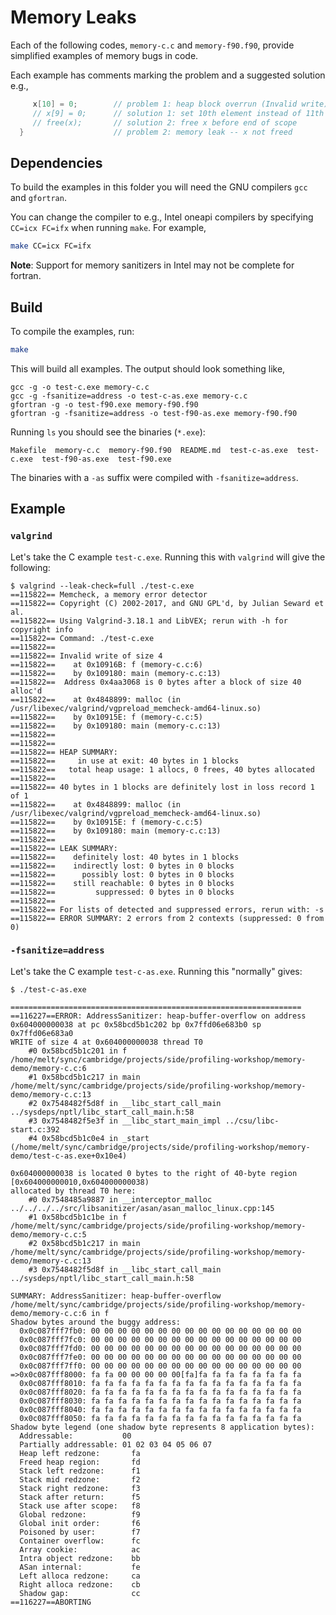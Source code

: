 # Memory Leaks

Each of the following codes, `memory-c.c` and `memory-f90.f90`, provide simplified examples of memory bugs in code.

Each example has comments marking the problem and a suggested solution e.g.,

```c
     x[10] = 0;        // problem 1: heap block overrun (Invalid write)
     // x[9] = 0;      // solution 1: set 10th element instead of 11th
     // free(x);       // solution 2: free x before end of scope
  }                    // problem 2: memory leak -- x not freed
```

## Dependencies

To build the examples in this folder you will need the GNU compilers `gcc` and `gfortran`.

You can change the compiler to e.g., Intel oneapi compilers by specifying `CC=icx FC=ifx` when running `make`. For example,

```bash
make CC=icx FC=ifx
```

**Note**: Support for memory sanitizers in Intel may not be complete for fortran.

## Build

To compile the examples, run:

```bash
make
```

This will build all examples. The output should look something like,

```
gcc -g -o test-c.exe memory-c.c
gcc -g -fsanitize=address -o test-c-as.exe memory-c.c
gfortran -g -o test-f90.exe memory-f90.f90
gfortran -g -fsanitize=address -o test-f90-as.exe memory-f90.f90
```

Running `ls` you should see the binaries (`*.exe`):

```
Makefile  memory-c.c  memory-f90.f90  README.md  test-c-as.exe  test-c.exe  test-f90-as.exe  test-f90.exe
```

The binaries with a `-as` suffix were compiled with `-fsanitize=address`.

## Example

### `valgrind`

Let's take the C example `test-c.exe`. Running this with `valgrind` will give the following:

```
$ valgrind --leak-check=full ./test-c.exe
==115822== Memcheck, a memory error detector
==115822== Copyright (C) 2002-2017, and GNU GPL'd, by Julian Seward et al.
==115822== Using Valgrind-3.18.1 and LibVEX; rerun with -h for copyright info
==115822== Command: ./test-c.exe
==115822== 
==115822== Invalid write of size 4
==115822==    at 0x10916B: f (memory-c.c:6)
==115822==    by 0x109180: main (memory-c.c:13)
==115822==  Address 0x4aa3068 is 0 bytes after a block of size 40 alloc'd
==115822==    at 0x4848899: malloc (in /usr/libexec/valgrind/vgpreload_memcheck-amd64-linux.so)
==115822==    by 0x10915E: f (memory-c.c:5)
==115822==    by 0x109180: main (memory-c.c:13)
==115822== 
==115822== 
==115822== HEAP SUMMARY:
==115822==     in use at exit: 40 bytes in 1 blocks
==115822==   total heap usage: 1 allocs, 0 frees, 40 bytes allocated
==115822== 
==115822== 40 bytes in 1 blocks are definitely lost in loss record 1 of 1
==115822==    at 0x4848899: malloc (in /usr/libexec/valgrind/vgpreload_memcheck-amd64-linux.so)
==115822==    by 0x10915E: f (memory-c.c:5)
==115822==    by 0x109180: main (memory-c.c:13)
==115822== 
==115822== LEAK SUMMARY:
==115822==    definitely lost: 40 bytes in 1 blocks
==115822==    indirectly lost: 0 bytes in 0 blocks
==115822==      possibly lost: 0 bytes in 0 blocks
==115822==    still reachable: 0 bytes in 0 blocks
==115822==         suppressed: 0 bytes in 0 blocks
==115822== 
==115822== For lists of detected and suppressed errors, rerun with: -s
==115822== ERROR SUMMARY: 2 errors from 2 contexts (suppressed: 0 from 0)
```

### `-fsanitize=address`

Let's take the C example `test-c-as.exe`. Running this "normally" gives:

```
$ ./test-c-as.exe

=================================================================
==116227==ERROR: AddressSanitizer: heap-buffer-overflow on address 0x604000000038 at pc 0x58bcd5b1c202 bp 0x7ffd06e683b0 sp 0x7ffd06e683a0
WRITE of size 4 at 0x604000000038 thread T0
    #0 0x58bcd5b1c201 in f /home/melt/sync/cambridge/projects/side/profiling-workshop/memory-demo/memory-c.c:6
    #1 0x58bcd5b1c217 in main /home/melt/sync/cambridge/projects/side/profiling-workshop/memory-demo/memory-c.c:13
    #2 0x7548482f5d8f in __libc_start_call_main ../sysdeps/nptl/libc_start_call_main.h:58
    #3 0x7548482f5e3f in __libc_start_main_impl ../csu/libc-start.c:392
    #4 0x58bcd5b1c0e4 in _start (/home/melt/sync/cambridge/projects/side/profiling-workshop/memory-demo/test-c-as.exe+0x10e4)

0x604000000038 is located 0 bytes to the right of 40-byte region [0x604000000010,0x604000000038)
allocated by thread T0 here:
    #0 0x7548485a9887 in __interceptor_malloc ../../../../src/libsanitizer/asan/asan_malloc_linux.cpp:145
    #1 0x58bcd5b1c1be in f /home/melt/sync/cambridge/projects/side/profiling-workshop/memory-demo/memory-c.c:5
    #2 0x58bcd5b1c217 in main /home/melt/sync/cambridge/projects/side/profiling-workshop/memory-demo/memory-c.c:13
    #3 0x7548482f5d8f in __libc_start_call_main ../sysdeps/nptl/libc_start_call_main.h:58

SUMMARY: AddressSanitizer: heap-buffer-overflow /home/melt/sync/cambridge/projects/side/profiling-workshop/memory-demo/memory-c.c:6 in f
Shadow bytes around the buggy address:
  0x0c087fff7fb0: 00 00 00 00 00 00 00 00 00 00 00 00 00 00 00 00
  0x0c087fff7fc0: 00 00 00 00 00 00 00 00 00 00 00 00 00 00 00 00
  0x0c087fff7fd0: 00 00 00 00 00 00 00 00 00 00 00 00 00 00 00 00
  0x0c087fff7fe0: 00 00 00 00 00 00 00 00 00 00 00 00 00 00 00 00
  0x0c087fff7ff0: 00 00 00 00 00 00 00 00 00 00 00 00 00 00 00 00
=>0x0c087fff8000: fa fa 00 00 00 00 00[fa]fa fa fa fa fa fa fa fa
  0x0c087fff8010: fa fa fa fa fa fa fa fa fa fa fa fa fa fa fa fa
  0x0c087fff8020: fa fa fa fa fa fa fa fa fa fa fa fa fa fa fa fa
  0x0c087fff8030: fa fa fa fa fa fa fa fa fa fa fa fa fa fa fa fa
  0x0c087fff8040: fa fa fa fa fa fa fa fa fa fa fa fa fa fa fa fa
  0x0c087fff8050: fa fa fa fa fa fa fa fa fa fa fa fa fa fa fa fa
Shadow byte legend (one shadow byte represents 8 application bytes):
  Addressable:           00
  Partially addressable: 01 02 03 04 05 06 07 
  Heap left redzone:       fa
  Freed heap region:       fd
  Stack left redzone:      f1
  Stack mid redzone:       f2
  Stack right redzone:     f3
  Stack after return:      f5
  Stack use after scope:   f8
  Global redzone:          f9
  Global init order:       f6
  Poisoned by user:        f7
  Container overflow:      fc
  Array cookie:            ac
  Intra object redzone:    bb
  ASan internal:           fe
  Left alloca redzone:     ca
  Right alloca redzone:    cb
  Shadow gap:              cc
==116227==ABORTING
```
